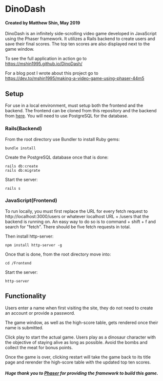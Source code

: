 # DinoDash

#### Created by Matthew Shin, May 2019

DinoDash is an infinitely side-scrolling video game developed in JavaScript using the Phaser framework. It utilizes a Rails backend to create users and save their final scores. The top ten scores are also displayed next to the game window.

To see the full application in action go to https://mshin1995.github.io/DinoDash/

For a blog post I wrote about this project go to https://dev.to/mshin1995/making-a-video-game-using-phaser-44m5

## Setup
For use in a local environment, must setup both the frontend and the backend. The frontend can be cloned from this repository and the backend from [here](https://github.com/mshin1995/Dino-Dash-Backend). You will need to use PostgreSQL for the database.

### Rails(Backend)
From the root directory use Bundler to install Ruby gems: 
```
bundle install
```
Create the PostgreSQL database once that is done:
```
rails db:create
rails db:migrate
```
Start the server:
```
rails s
```

### JavaScript(Frontend)
To run locally, you must first replace the URL for every fetch request to http://localhost:3000/users or whatever localhost URL + /users that the backend is running on. An easy way to do so is to command + shift + f and search for "fetch". There should be five fetch requests in total.

Then install http-server:
```
npm install http-server -g
```
Once that is done, from the root directory move into:
```
cd /Frontend
```
Start the server:
```
http-server
```

## Functionality
Users enter a name when first visiting the site, they do not need to create an account or provide a password.

The game window, as well as the high-score table, gets rendered once their name is submitted.

Click play to start the actual game. Users play as a dinosaur character with the objective of staying alive as long as possible. Avoid the bombs and collect the meat for bonus points. 

Once the game is over, clicking restart will take the game back to its title page and rerender the high-score table with the updated top ten scores.

##### Huge thank you to [Phaser](https://phaser.io/) for providing the framework to build this game.
